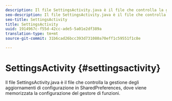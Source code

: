 ```yaml
---
description: Il file SettingsActivity.java è il file che controlla la gestione degli aggiornamenti di configurazione in SharedPreferences, dove viene memorizzata la configurazione del gestore di funzioni.
seo-description: Il file SettingsActivity.java è il file che controlla la gestione degli aggiornamenti di configurazione in SharedPreferences, dove viene memorizzata la configurazione del gestore di funzioni.
seo-title: SettingsActivity
title: SettingsActivity
uuid: 1914967c-f55d-42cc-ade5-5a01e2df389a
translation-type: tm+mt
source-git-commit: 31b6cad26bcc393d731080a70eff1c59551f1c8e

---
```



# SettingsActivity {#settingsactivity}

Il file SettingsActivity.java è il file che controlla la gestione degli aggiornamenti di configurazione in SharedPreferences, dove viene memorizzata la configurazione del gestore di funzioni.